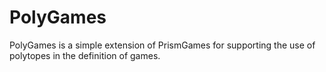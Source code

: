 # PolyGames

PolyGames is a simple extension of PrismGames for supporting the use of polytopes in the definition of games.


